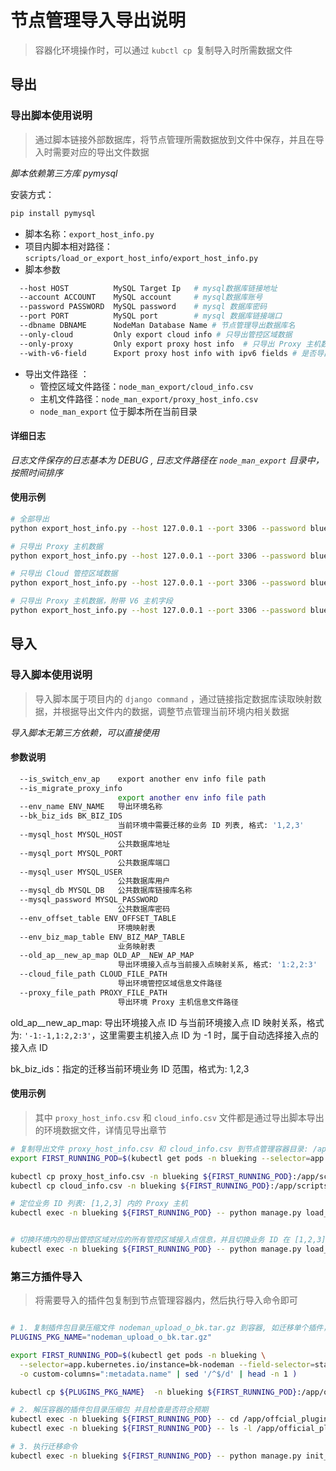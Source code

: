 # 节点管理导入导出说明
>容器化环境操作时，可以通过 `kubctl cp `复制导入时所需数据文件
## 导出

### 导出脚本使用说明
> 通过脚本链接外部数据库，将节点管理所需数据放到文件中保存，并且在导入时需要对应的导出文件数据

*脚本依赖第三方库  pymysql*

安装方式： 
```bash
pip install pymysql
```
- 脚本名称：`export_host_info.py`
- 项目内脚本相对路径：`scripts/load_or_export_host_info/export_host_info.py`
- 脚本参数

```bash
  --host HOST          MySQL Target Ip   # mysql数据库链接地址
  --account ACCOUNT    MySQL account     # mysql数据库账号
  --password PASSWORD  MySQL password    # mysql 数据库密码
  --port PORT          MySQL port        # mysql 数据库链接端口
  --dbname DBNAME      NodeMan Database Name # 节点管理导出数据库名
  --only-cloud         Only export cloud info # 只导出管控区域数据
  --only-proxy         Only export proxy host info  # 只导出 Proxy 主机数据
  --with-v6-field      Export proxy host info with ipv6 fields # 是否导出 v6 相关字段，默认不导出
```
- 导出文件路径 ：
	- 管控区域文件路径：`node_man_export/cloud_info.csv`
	- 主机文件路径：`node_man_export/proxy_host_info.csv`
	- `node_man_export` 位于脚本所在当前目录

#### 详细日志

*日志文件保存的日志基本为 DEBUG , 日志文件路径在  `node_man_export` 目录中，按照时间排序*

#### 使用示例

```bash
# 全部导出
python export_host_info.py --host 127.0.0.1 --port 3306 --password blueking --dbname bk_nodeman 

# 只导出 Proxy 主机数据
python export_host_info.py --host 127.0.0.1 --port 3306 --password blueking --dbname bk_nodeman --only-proxy

# 只导出 Cloud 管控区域数据
python export_host_info.py --host 127.0.0.1 --port 3306 --password blueking --dbname bk_nodeman --only-cloud

# 只导出 Proxy 主机数据，附带 V6 主机字段
python export_host_info.py --host 127.0.0.1 --port 3306 --password blueking --dbname bk_nodeman --only-proxy --with-v6-field
```

## 导入


### 导入脚本使用说明
> 导入脚本属于项目内的 `django command` ，通过链接指定数据库读取映射数据，并根据导出文件内的数据，调整节点管理当前环境内相关数据

*导入脚本无第三方依赖，可以直接使用*

#### 参数说明
```bash
  --is_switch_env_ap    export another env info file path
  --is_migrate_proxy_info
                        export another env info file path
  --env_name ENV_NAME   导出环境名称
  --bk_biz_ids BK_BIZ_IDS
                        当前环境中需要迁移的业务 ID 列表, 格式: '1,2,3'
  --mysql_host MYSQL_HOST
                        公共数据库地址
  --mysql_port MYSQL_PORT
                        公共数据库端口
  --mysql_user MYSQL_USER
                        公共数据库用户
  --mysql_db MYSQL_DB   公共数据库链接库名称
  --mysql_password MYSQL_PASSWORD
                        公共数据库密码
  --env_offset_table ENV_OFFSET_TABLE
                        环境映射表
  --env_biz_map_table ENV_BIZ_MAP_TABLE
                        业务映射表
  --old_ap__new_ap_map OLD_AP__NEW_AP_MAP
                        导出环境接入点与当前接入点映射关系, 格式: '1:2,2:3'
  --cloud_file_path CLOUD_FILE_PATH
                        导出环境管控区域信息文件路径
  --proxy_file_path PROXY_FILE_PATH
                        导出环境 Proxy 主机信息文件路径
```

old_ap__new_ap_map:   导出环境接入点 ID 与当前环境接入点 ID 映射关系，格式为: `'-1:-1,1:2,2:3'`，这里需要主机接入点 ID 为 -1 时，属于自动选择接入点的接入点 ID

bk_biz_ids：指定的迁移当前环境业务 ID 范围，格式为: 1,2,3

#### 使用示例
> 其中 `proxy_host_info.csv` 和 `cloud_info.csv` 文件都是通过导出脚本导出的环境数据文件，详情见导出章节
```bash
# 复制导出文件 proxy_host_info.csv 和 cloud_info.csv 到节点管理容器目录: /app/scripts/load_or_export_host_info/node_man_export
export FIRST_RUNNING_POD=$(kubectl get pods -n blueking --selector=app.kubernetes.io/instance=bk-nodeman --field-selector=status.phase=Running -o custom-columns=":metadata.name" | sed '/^$/d' | head -n 1)

kubectl cp proxy_host_info.csv -n blueking ${FIRST_RUNNING_POD}:/app/scripts/load_or_export_host_info/node_man_export
kubectl cp cloud_info.csv -n blueking ${FIRST_RUNNING_POD}:/app/scripts/load_or_export_host_info/node_man_export
```

```bash
# 定位业务 ID 列表: [1,2,3] 内的 Proxy 主机
kubectl exec -n blueking ${FIRST_RUNNING_POD} -- python manage.py load_env_info --env_name="test_load.com" --bk_biz_ids=1,2,3  --mysql_host=127.0.0.1 --mysql_password=12345  --mysql_port=3306  --old_ap__new_ap_map='-1:-1,1:2,2:3' --cloud_file_path='/app/scripts/load_or_export_host_info/node_man_export/cloud_info.csv' --proxy_file_path='/app/scripts/load_or_export_host_info/node_man_export/proxy_host_info.csv' --is_migrate_proxy_info 


# 切换环境内的导出管控区域对应的所有管控区域接入点信息，并且切换业务 ID 在 [1,2,3] 的业务内并且属于相关管控区域下的的所有主机接入点
kubectl exec -n blueking ${FIRST_RUNNING_POD} -- python manage.py load_env_info --env_name="test_load.com" --bk_biz_ids=1,2,3  --mysql_host=127.0.0.1 --mysql_password=12345 --mysql_port=3306  --old_ap__new_ap_map='-1:-1,1:2,2:3' --cloud_file_path='/app/scripts/load_or_export_host_info/node_man_export/cloud_info.csv' --proxy_file_path='/app/scripts/load_or_export_host_info/node_man_export/proxy_host_info.csv' --is_switch_env_ap
```


### 第三方插件导入
> 将需要导入的插件包复制到节点管理容器内，然后执行导入命令即可

```bash

# 1. 复制插件包目录压缩文件 nodeman_upload_o_bk.tar.gz 到容器, 如迁移单个插件，跳过解压步骤即可
PLUGINS_PKG_NAME="nodeman_upload_o_bk.tar.gz"

export FIRST_RUNNING_POD=$(kubectl get pods -n blueking \
  --selector=app.kubernetes.io/instance=bk-nodeman --field-selector=status.phase=Running \
  -o custom-columns=":metadata.name" | sed '/^$/d' | head -n 1 )

kubectl cp ${PLUGINS_PKG_NAME}  -n blueking ${FIRST_RUNNING_POD}:/app/official_plugin/

# 2. 解压容器的插件包目录压缩包 并且检查是否符合预期
kubectl exec -n blueking ${FIRST_RUNNING_POD} -- cd /app/offcial_plugin && tar xvf ${PLUGINS_PKG_NAME}
kubectl exec -n blueking ${FIRST_RUNNING_POD} -- ls -l /app/official_plugin

# 3. 执行迁移命令
kubectl exec -n blueking ${FIRST_RUNNING_POD} -- python manage.py init_official_plugins
```